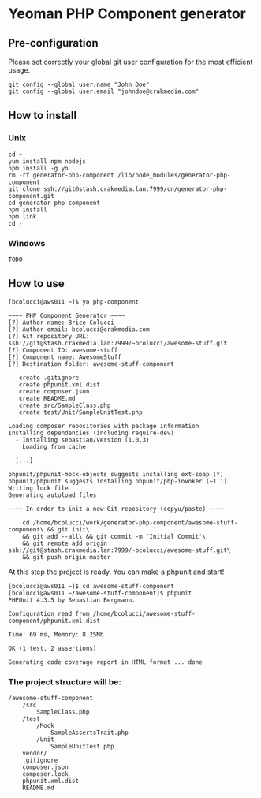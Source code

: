 
# Yeoman PHP Component generator

## Pre-configuration

Please set correctly your global git user configuration for the most efficient usage.

    git config --global user.name "John Doe"
    git config --global user.email "johndoe@crakmedia.com"

## How to install

### Unix

    cd ~
    yum install npm nodejs
    npm install -g yo
    rm -rf generator-php-component /lib/node_modules/generator-php-component
    git clone ssh://git@stash.crakmedia.lan:7999/cn/generator-php-component.git
    cd generator-php-component
    npm install
    npm link
    cd -

### Windows

    TODO

## How to use

    [bcolucci@aws011 ~]$ yo php-component

    ~~~~ PHP Component Generator ~~~~
    [?] Author name: Brice Colucci
    [?] Author email: bcolucci@crakmedia.com
    [?] Git repository URL: ssh://git@stash.crakmedia.lan:7999/~bcolucci/awesome-stuff.git
    [?] Component ID: awesome-stuff
    [?] Component name: AwesomeStuff
    [?] Destination folder: awesome-stuff-component

       create .gitignore
       create phpunit.xml.dist
       create composer.json
       create README.md
       create src/SampleClass.php
       create test/Unit/SampleUnitTest.php

    Loading composer repositories with package information
    Installing dependencies (including require-dev)
      - Installing sebastian/version (1.0.3)
        Loading from cache

      [...]

    phpunit/phpunit-mock-objects suggests installing ext-soap (*)
    phpunit/phpunit suggests installing phpunit/php-invoker (~1.1)
    Writing lock file
    Generating autoload files

    ~~~~ In order to init a new Git repository (copyu/paste) ~~~~

    	cd /home/bcolucci/work/generator-php-component/awesome-stuff-component\ && git init\
    	&& git add --all\ && git commit -m 'Initial Commit'\
    	&& git remote add origin ssh://git@stash.crakmedia.lan:7999/~bcolucci/awesome-stuff.git\
    	&& git push origin master

At this step the project is ready. You can make a phpunit and start!

    [bcolucci@aws011 ~]$ cd awesome-stuff-component
    [bcolucci@aws011 ~/awesome-stuff-component]$ phpunit
    PHPUnit 4.3.5 by Sebastian Bergmann.

    Configuration read from /home/bcolucci/awesome-stuff-component/phpunit.xml.dist

    Time: 69 ms, Memory: 8.25Mb

    OK (1 test, 2 assertions)

    Generating code coverage report in HTML format ... done

### The project structure will be:

    /awesome-stuff-component
        /src
            SampleClass.php
        /test
            /Mock
                SampleAssertsTrait.php
            /Unit
                SampleUnitTest.php
        vendor/
        .gitignore
        composer.json
        composer.lock
        phpunit.xml.dist
        README.md